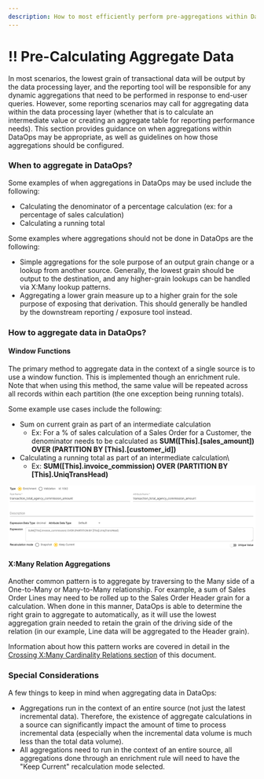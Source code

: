 ```yaml
---
description: How to most efficiently perform pre-aggregations within DataOps.
---
```


# !! Pre-Calculating Aggregate Data

In most scenarios, the lowest grain of transactional data will be output by the data processing layer, and the reporting tool will be responsible for any dynamic aggregations that need to be performed in response to end-user queries.  However, some reporting scenarios may call for aggregating data within the data processing layer \(whether that is to calculate an intermediate value or creating an aggregate table for reporting performance needs\).  This section provides guidance on when aggregations within DataOps may be appropriate, as well as guidelines on how those aggregations should be configured.

### When to aggregate in DataOps?

Some examples of when aggregations in DataOps may be used include the following:

* Calculating the denominator of a percentage calculation \(ex: for a percentage of sales calculation\)
* Calculating a running total

Some examples where aggregations should not be done in DataOps are the following:

* Simple aggregations for the sole purpose of an output grain change or a lookup from another source. Generally, the lowest grain should be output to the destination, and any higher-grain lookups can be handled via X:Many lookup patterns.
* Aggregating a lower grain measure up to a higher grain for the sole purpose of exposing that derivation. This should generally be handled by the downstream reporting / exposure tool instead.

### How to aggregate data in DataOps?

#### Window Functions

The primary method to aggregate data in the context of a single source is to use a window function.  This is implemented though an enrichment rule.  Note that when using this method, the same value will be repeated across all records within each partition \(the one exception being running totals\).

Some example use cases include the following:

* Sum on current grain as part of an intermediate calculation
  * Ex: For a % of sales calculation of a Sales Order for a Customer, the denominator needs to be calculated as **SUM\(\[This\].\[sales\_amount\]\) OVER \(PARTITION BY \[This\].\[customer\_id\]\)**
* Calculating a running total as part of an intermediate calculation\
  * Ex: **SUM\(\[This\].invoice\_commission\) OVER \(PARTITION BY \[This\].UniqTransHead\)**

![Sample window function enrichment rule](../.gitbook/assets/image%20%28326%29.png)

#### X:Many Relation Aggregations

Another common pattern is to aggregate by traversing to the Many side of a One-to-Many or Many-to-Many relationship.  For example, a sum of Sales Order Lines may need to be rolled up to the Sales Order Header grain for a calculation.  When done in this manner, DataOps is able to determine the right grain to aggregate to automatically, as it will use the lowest aggregation grain needed to retain the grain of the driving side of the relation \(in our example, Line data will be aggregated to the Header grain\).

Information about how this pattern works are covered in detail in the [Crossing X:Many Cardinality Relations section](crossing-x-many-cardinality-relations.md#getting-an-aggregated-value) of this document.

### Special Considerations

A few things to keep in mind when aggregating data in DataOps:

* Aggregations run in the context of an entire source \(not just the latest incremental data\).  Therefore, the existence of aggregate calculations in a source can significantly impact the amount of time to process incremental data \(especially when the incremental data volume is much less than the total data volume\).
* All aggregations need to run in the context of an entire source, all aggregations done through an enrichment rule will need to have the "Keep Current" recalculation mode selected.

